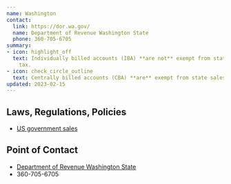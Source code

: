 ```yaml
---
name: Washington
contact:
  link: https://dor.wa.gov/
  name: Department of Revenue Washington State
  phone: 360-705-6705
summary:
- icon: highlight_off
  text: Individually billed accounts (IBA) **are not** exempt from state sales
    tax.
- icon: check_circle_outline
  text: Centrally billed accounts (CBA) **are** exempt from state sales tax.
updated: 2023-02-15
---
```


## Laws, Regulations, Policies

* [US government sales](https://dor.wa.gov/education/industry-guides/lodging-guide/us-government-sales#:~:text=Sales%20made%20directly%20to%20the,reimbursement%20from%20the%20federal%20government.)

## Point of Contact
- [Department of Revenue Washington State](https://dor.wa.gov/)
- 360-705-6705